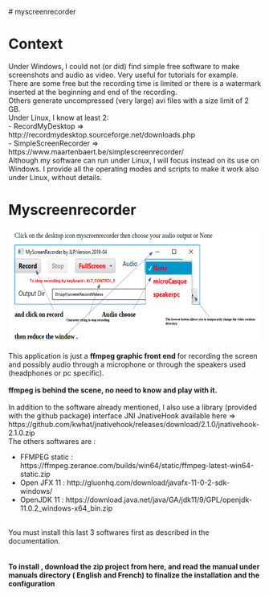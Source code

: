 
<P># myscreenrecorder 
</P>
<H1>Context</H1>
<P>Under Windows, I could not (or did) find simple free software to
make screenshots and audio as video. Very useful for tutorials for
example.<BR>There are some free but the recording time is limited or
there is a watermark inserted at the beginning and end of the
recording.<BR>Others generate uncompressed (very large) avi files
with a size limit of 2 GB.<BR>Under Linux, I know at least 2:<BR>-
RecordMyDesktop =&gt;
http://recordmydesktop.sourceforge.net/downloads.php <BR>-
SimpleScreenRecorder =&gt;
https://www.maartenbaert.be/simplescreenrecorder/<BR>Although my
software can run under Linux, I will focus instead on its use on
Windows. I provide all the operating modes and scripts to make it
work also under Linux, without details. 
</P>
<H1><B>Myscreenrecorder</B></H1>
<P><IMG SRC="appliCapture.png" NAME="images1" ALIGN=BOTTOM WIDTH=680 HEIGHT=229 BORDER=0></P>
<P>This application is just a <B>ffmpeg graphic front end </B>for
recording the screen and possibly audio through a microphone or
through the speakers used (headphones or pc specific).<BR><BR><B>ffmpeg
is behind the scene, no need to know and play with it.</B><BR><BR>In
addition to the software already mentioned, I also use a library
(provided with the github package) interface JNI JnativeHook
available here =&gt;
https://github.com/kwhat/jnativehook/releases/download/2.1.0/jnativehook-2.1.0.zip
<BR/>The others softwares are : 
<ul>
<li>FFMPEG static :
https://ffmpeg.zeranoe.com/builds/win64/static/ffmpeg-latest-win64-static.zip
<li>Open JFX 11 :
http://gluonhq.com/download/javafx-11-0-2-sdk-windows/ 
<li>OpenJDK 11
:
https://download.java.net/java/GA/jdk11/9/GPL/openjdk-11.0.2_windows-x64_bin.zip
</ul>
<BR>
You must install this last 3 softwares first as described in the documentation.<BR>
<BR><BR><B>To install , download the zip project from here, and read
the manual under manuals directory ( English and French) to finalize
the installation and the configuration</B></P>


